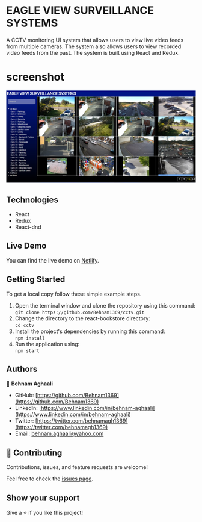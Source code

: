 # EAGLE VIEW SURVEILLANCE SYSTEMS

A CCTV monitoring UI system that allows users to view live video feeds from multiple cameras. The system also allows users to view recorded video feeds from the past. The system is built using React and Redux.


# screenshot 
![Screenshot1](public/Screenshot.jpg)


## Technologies

- React
- Redux
- React-dnd

## Live Demo
You can find the live demo on [Netlify](https://cctv2022.netlify.app/). 


## Getting Started

To get a local copy follow these simple example steps.  

1. Open the terminal window and clone the repository using this command:  
`git clone https://github.com/Behnam1369/cctv.git` 
2. Change the directory to the react-bookstore directory:  
`cd cctv`  
3. Install the project's dependencies by running this command:   
`npm install`   
4. Run the application using:  
`npm start`  

## Authors

👤 **Behnam Aghaali**

- GitHub: [https://github.com/Behnam1369](https://github.com/Behnam1369)
- LinkedIn: [https://www.linkedin.com/in/behnam-aghaali](https://www.linkedin.com/in/behnam-aghaali)
- Twitter: [https://twitter.com/behnamagh1369](https://twitter.com/behnamagh1369)
- Email: [behnam.aghaali@yahoo.com](mailto:behnam.aghaali@yahoo.com)


## 🤝 Contributing

Contributions, issues, and feature requests are welcome!

Feel free to check the [issues page](../../issues/).

## Show your support

Give a ⭐️ if you like this project!
